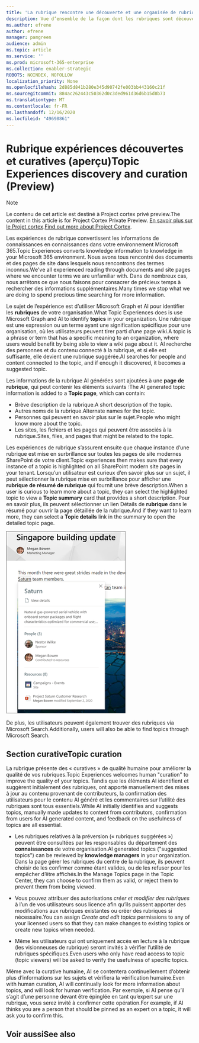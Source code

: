 ```yaml
---
title: 'La rubrique rencontre une découverte et une organisée de rubriques (aperçu) '
description: Vue d’ensemble de la façon dont les rubriques sont découvertes.
ms.author: efrene
author: efrene
manager: pamgreen
audience: admin
ms.topic: article
ms.service: ''
ms.prod: microsoft-365-enterprise
ms.collection: enabler-strategic
ROBOTS: NOINDEX, NOFOLLOW
localization_priority: None
ms.openlocfilehash: 2d885d841b280e345d90742fe003bb443160c21f
ms.sourcegitcommit: 884ac262443c50362d0c3ded961d36d6b15d8b73
ms.translationtype: MT
ms.contentlocale: fr-FR
ms.lasthandoff: 12/16/2020
ms.locfileid: "49698861"
---
```

# <a name="topic-experiences-discovery-and-curation-preview"></a><span data-ttu-id="5fe2c-103">Rubrique expériences découvertes et curatives (aperçu)</span><span class="sxs-lookup"><span data-stu-id="5fe2c-103">Topic Experiences discovery and curation (Preview)</span></span>

> [!Note] 
> <span data-ttu-id="5fe2c-104">Le contenu de cet article est destiné à Project cortex privé preview.</span><span class="sxs-lookup"><span data-stu-id="5fe2c-104">The content in this article is for Project Cortex Private Preview.</span></span> <span data-ttu-id="5fe2c-105">[En savoir plus sur le Projet cortex](https://aka.ms/projectcortex).</span><span class="sxs-lookup"><span data-stu-id="5fe2c-105">[Find out more about Project Cortex](https://aka.ms/projectcortex).</span></span>

<span data-ttu-id="5fe2c-106">Les expériences de rubrique convertissent les informations de connaissances en connaissances dans votre environnement Microsoft 365.</span><span class="sxs-lookup"><span data-stu-id="5fe2c-106">Topic Experiences converts knowledge information to knowledge in your Microsoft 365 environment.</span></span> <span data-ttu-id="5fe2c-107">Nous avons tous rencontré des documents et des pages de site dans lesquels nous rencontrons des termes inconnus.</span><span class="sxs-lookup"><span data-stu-id="5fe2c-107">We've all experienced reading through documents and site pages where we encounter terms we are unfamiliar with.</span></span> <span data-ttu-id="5fe2c-108">Dans de nombreux cas, nous arrêtons ce que nous faisons pour consacrer de précieux temps à rechercher des informations supplémentaires.</span><span class="sxs-lookup"><span data-stu-id="5fe2c-108">Many times we stop what we are doing to spend precious time searching for more information.</span></span>

<span data-ttu-id="5fe2c-109">Le sujet de l’expérience est d’utiliser Microsoft Graph et AI pour identifier les **rubriques** de votre organisation.</span><span class="sxs-lookup"><span data-stu-id="5fe2c-109">What Topic Experiences does is use Microsoft Graph and AI to identify **topics** in your organization.</span></span>  <span data-ttu-id="5fe2c-110">Une rubrique est une expression ou un terme ayant une signification spécifique pour une organisation, où les utilisateurs peuvent tirer parti d’une page wiki.</span><span class="sxs-lookup"><span data-stu-id="5fe2c-110">A topic is a phrase or term that has a specific meaning to an organization, where users would benefit by being able to view a wiki page about it.</span></span> <span data-ttu-id="5fe2c-111">AI recherche des personnes et du contenu connecté à la rubrique, et si elle est suffisante, elle devient une rubrique suggérée.</span><span class="sxs-lookup"><span data-stu-id="5fe2c-111">AI searches for people and content connected to the topic, and if enough it discovered, it becomes a suggested topic.</span></span>

<span data-ttu-id="5fe2c-112">Les informations de la rubrique AI générées sont ajoutées à une **page de rubrique**, qui peut contenir les éléments suivants :</span><span class="sxs-lookup"><span data-stu-id="5fe2c-112">The AI generated topic information is added to a **Topic page**, which can contain:</span></span>
- <span data-ttu-id="5fe2c-113">Brève description de la rubrique.</span><span class="sxs-lookup"><span data-stu-id="5fe2c-113">A short description of the topic.</span></span>
- <span data-ttu-id="5fe2c-114">Autres noms de la rubrique.</span><span class="sxs-lookup"><span data-stu-id="5fe2c-114">Alternate names for the topic.</span></span>
- <span data-ttu-id="5fe2c-115">Personnes qui peuvent en savoir plus sur le sujet.</span><span class="sxs-lookup"><span data-stu-id="5fe2c-115">People who might know more about the topic.</span></span>
- <span data-ttu-id="5fe2c-116">Les sites, les fichiers et les pages qui peuvent être associés à la rubrique.</span><span class="sxs-lookup"><span data-stu-id="5fe2c-116">Sites, files, and pages that might be related to the topic.</span></span>

<span data-ttu-id="5fe2c-117">Les expériences de rubrique s’assurent ensuite que chaque instance d’une rubrique est mise en surbrillance sur toutes les pages de site modernes SharePoint de votre client.</span><span class="sxs-lookup"><span data-stu-id="5fe2c-117">Topic experiences then makes sure that every instance of a topic is highlighted on all SharePoint modern site pages in your tenant.</span></span> <span data-ttu-id="5fe2c-118">Lorsqu’un utilisateur est curieux d’en savoir plus sur un sujet, il peut sélectionner la rubrique mise en surbrillance pour afficher une **rubrique de résumé de rubrique** qui fournit une brève description.</span><span class="sxs-lookup"><span data-stu-id="5fe2c-118">When a user is curious to learn more about a topic, they can select the highlighted topic to view a **Topic summary** card that provides a short description.</span></span> <span data-ttu-id="5fe2c-119">Pour en savoir plus, ils peuvent sélectionner un lien Détails de **rubrique** dans le résumé pour ouvrir la page détaillée de la rubrique.</span><span class="sxs-lookup"><span data-stu-id="5fe2c-119">And if they want to learn more, they can select a **Topic details** link in the summary to open the detailed topic page.</span></span>

![Points de section](../media/knowledge-management/saturn.png) </br>

<span data-ttu-id="5fe2c-121">De plus, les utilisateurs peuvent également trouver des rubriques via Microsoft Search.</span><span class="sxs-lookup"><span data-stu-id="5fe2c-121">Additionally, users will also be able to find topics through Microsoft Search.</span></span>


## <a name="topic-curation"></a><span data-ttu-id="5fe2c-122">Section curative</span><span class="sxs-lookup"><span data-stu-id="5fe2c-122">Topic curation</span></span>

<span data-ttu-id="5fe2c-123">La rubrique présente des « curatives » de qualité humaine pour améliorer la qualité de vos rubriques.</span><span class="sxs-lookup"><span data-stu-id="5fe2c-123">Topic Experiences welcomes human "curation" to improve the quality of your topics.</span></span> <span data-ttu-id="5fe2c-124">Tandis que les éléments AI identifient et suggèrent initialement des rubriques, ont apporté manuellement des mises à jour au contenu provenant de contributeurs, la confirmation des utilisateurs pour le contenu AI généré et les commentaires sur l’utilité des rubriques sont tous essentiels.</span><span class="sxs-lookup"><span data-stu-id="5fe2c-124">While AI initially identifies and suggests topics, manually made updates to content from contributors, confirmation from users for AI generated content, and feedback on the usefulness of topics are all essential.</span></span>

- <span data-ttu-id="5fe2c-125">Les rubriques relatives à la préversion (« rubriques suggérées ») peuvent être consultées par les responsables du département des **connaissances** de votre organisation.</span><span class="sxs-lookup"><span data-stu-id="5fe2c-125">AI generated topics ("suggested topics") can be reviewed by **knowledge managers** in your organization.</span></span> <span data-ttu-id="5fe2c-126">Dans la page gérer les rubriques du centre de la rubrique, ils peuvent choisir de les confirmer comme étant valides, ou de les refuser pour les empêcher d’être affichés.</span><span class="sxs-lookup"><span data-stu-id="5fe2c-126">In the Manage Topics page in the Topic Center, they can choose to confirm them as valid, or reject them to prevent them from being viewed.</span></span>

- <span data-ttu-id="5fe2c-127">Vous pouvez attribuer des autorisations *créer et modifier des rubriques* à l’un de vos utilisateurs sous licence afin qu’ils puissent apporter des modifications aux rubriques existantes ou créer des rubriques si nécessaire.</span><span class="sxs-lookup"><span data-stu-id="5fe2c-127">You can assign *Create and edit topics* permissions to any of your licensed users so that they can make changes to existing topics or create new topics when needed.</span></span> 

- <span data-ttu-id="5fe2c-128">Même les utilisateurs qui ont uniquement accès en lecture à la rubrique (les visionneuses de rubrique) seront invités à vérifier l’utilité de rubriques spécifiques.</span><span class="sxs-lookup"><span data-stu-id="5fe2c-128">Even users who only have read access to topic (topic viewers) will be asked to verify the usefulness of specific topics.</span></span>

<span data-ttu-id="5fe2c-129">Même avec la curative humaine, AI se contentera continuellement d’obtenir plus d’informations sur les sujets et vérifiera la vérification humaine.</span><span class="sxs-lookup"><span data-stu-id="5fe2c-129">Even with human curation, AI will continually look for more information about topics, and will look for human verification.</span></span> <span data-ttu-id="5fe2c-130">Par exemple, si AI pense qu’il s’agit d’une personne devant être épinglée en tant qu’expert sur une rubrique, vous serez invité à confirmer cette opération.</span><span class="sxs-lookup"><span data-stu-id="5fe2c-130">For example, if AI thinks you are a person that should be pinned as an expert on a topic, it will ask you to confirm this.</span></span> 

















## <a name="see-also"></a><span data-ttu-id="5fe2c-131">Voir aussi</span><span class="sxs-lookup"><span data-stu-id="5fe2c-131">See also</span></span>



  






